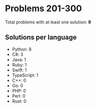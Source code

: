 # Problems 201-300

Total problems with at least one solution: **9**

## Solutions per language

- Python: 8
- C#: 3
- Java: 1
- Ruby: 1
- Swift: 1
- TypeScript: 1
- C++: 0
- Go: 0
- PHP: 0
- Perl: 0
- Rust: 0
